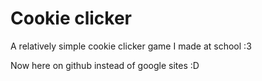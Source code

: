 # Cookie clicker
A relatively simple cookie clicker game I made at school :3

Now here on github instead of google sites :D

